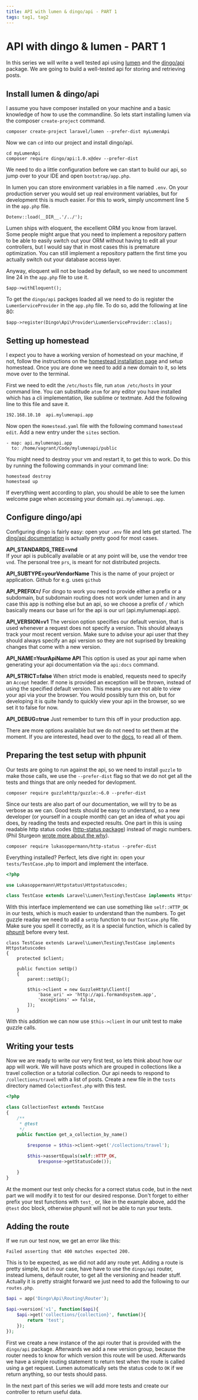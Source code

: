 ```yaml
---
title: API with lumen & dingo/api - PART 1
tags: tag1, tag2
---
```

# API with dingo & lumen - PART 1

In this series we will write a well tested api using [lumen](http://lumen.laravel.com/) and the [dingo/api](https://github.com/dingo/api) package. We are going to build a well-tested api for storing and retrieving posts.

## Install lumen & dingo/api

I assume you have composer installed on your machine and a basic knowledge of how to use the commandline.
So lets start installing lumen via the composer `create-project` command.
```
composer create-project laravel/lumen --prefer-dist myLumenApi
```

Now we can `cd` into our project and install dingo/api.
```
cd myLumenApi
composer require dingo/api:1.0.x@dev --prefer-dist
```

We need to do a little configuration before we can start to build our api, so jump over to your IDE and open `bootstrap/app.php`.

In lumen you can store environment variables in a file named `.env`. On your production server you would set up real environment variables, but for development this is much easier. For this to work, simply uncomment line 5 in the `app.php` file.

```
Dotenv::load(__DIR__.'/../');
```

Lumen ships with eloquent, the excellemt ORM you know from laravel. Some people might argue that you need to implement a repository pattern to be able to easily switch out your ORM without having to edit all your controllers, but I would say that in most cases this is premature optimization. You can still implement a repository pattern the first time you actually switch out your database access layer.

Anyway, eloquent will not be loaded by default, so we need to uncomment line 24 in the `app.php` file to use it.
```
$app->withEloquent();
```

To get the `dingo/api` packges loaded all we need to do is register the `LumenServiceProvider` in the `app.php` file. To do so, add the following  at line 80:

```
$app->register(Dingo\Api\Provider\LumenServiceProvider::class);
```

## Setting up homestead
I expect you to have a working version of homestead on your machine, if not, follow the instructions on the [homestead installation page](http://laravel.com/docs/master/homestead) and setup homestead. Once you are done we need to add a new domain to it, so lets move over to the terminal.

First we need to edit the `/etc/hosts` file, run `atom /etc/hosts` in your command line. You can substitude `atom` for any editor you have installed which has a cli implementation, like sublime or textmate. Add the following line to this file and save it.

```
192.168.10.10  api.mylumenapi.app
```

Now open the `Homestead.yaml` file with the following command `homestead edit`. Add a new entry under the `sites` section.

```
- map: api.mylumenapi.app
  to: /home/vagrant/Code/mylumenapi/public
```

You might need to destroy your vm and restart it, to get this to work. Do this by running the following commands in your command line:
```
homestead destroy
homestead up
```

If everything went according to plan, you should be able to see the lumen welcome page when accessing your domain `api.mylumenapi.app`.

## Configure dingo/api

Configuring dingo is fairly easy: open your `.env` file and lets get started. The [ding/api documentation](https://github.com/dingo/api/wiki/Configuration) is actually pretty good for most cases.


**API_STANDARDS_TREE=vnd**   
If your api is publically available or at any point will be, use the vendor tree `vnd`. The personal tree `prs`, is meant for not distributed projects.

**API_SUBTYPE=yourVendorName**
This is the name of your project or application. Github for e.g. uses `github`

**API_PREFIX=/**
For dingo to work you need to provide either a prefix or a subdomain, but subdomain routing does not work under lumen and in any case this app is nothing else but an api, so we choose a prefix of `/` which basically means our base url for the api is our url (api.mylumenapi.app).

**API_VERSION=v1**
The version option specifies our default version, that is used whenever a request does not specify a version. This should always track your most recent version. Make sure to advise your api user that they should always specify an api version so they are not suprised by breaking changes that come with a new version.

**API_NAME=YourApiName API**
This option is used as your api name when generating your api documentation via the `api:docs` command.

**API_STRICT=false**
When strict mode is enabled, requests need to specify an `Accept` header. If none is provided an exception will be thrown, instead of using the specified default version. This means you are not able to view your api via your the browser. You would possibly turn this on, but for developing it is quite handy to quickly view your api in the browser, so we set it to false for now.

**API_DEBUG=true**
Just remember to turn this off in your production app.

There are more options available but we do not need to set them at the moment. If you are interested, head over to the [docs](https://github.com/dingo/api/wiki/Configuration), to read all of them.

## Preparing the test setup with phpunit

Our tests are going to run against the api, so we need to install `guzzle` to make those calls, we use the `--prefer-dist` flag so that we do not get all the tests and things that are only needed for devlopment.

```
composer require guzzlehttp/guzzle:~6.0 --prefer-dist
```

Since our tests are also part of our documentation, we will try to be as verbose as we can. Good tests should be easy to understand, so a new developer (or yourself in a couple month) can get an idea of what you api does, by reading the tests and expected results. One part in this is using readable http status codes ([http-status package](https://github.com/lukasoppermann/http-status)) instead of magic numbers. (Phil Sturgeon [wrote more about the why](https://philsturgeon.uk/http/2015/08/16/avoid-hardcoding-http-status-codes/)).

```
composer require lukasoppermann/http-status --prefer-dist
```

Everything installed? Perfect, lets dive right in: open your `tests/TestCase.php` to import and implement the interface.

```php
<?php

use Lukasoppermann\Httpstatus\Httpstatuscodes;

class TestCase extends Laravel\Lumen\Testing\TestCase implements Httpstatuscodes{
```

With this interface implementend we can use something like `self::HTTP_OK` in our tests, which is much easier to understand than the numbers. To get guzzle readay we need to add a `setUp` function to our `TestCase.php` file. Make sure you spell it correctly, as it is a special function, which is called by [phpunit](https://phpunit.de/manual/current/en/fixtures.html) before every test.

```
class TestCase extends Laravel\Lumen\Testing\TestCase implements Httpstatuscodes
{
    protected $client;

    public function setUp()
    {
        parent::setUp();

        $this->client = new GuzzleHttp\Client([
            'base_uri' => 'http://api.formandsystem.app',
            'exceptions' => false,
        ]);
    }
```

With this addition we can now use `$this->client` in our unit test to make guzzle calls.

## Writing your tests

Now we are ready to write our very first test, so lets think about how our app will work. We will have posts which are grouped in collections like a travel collection or a tutorial collection. Our api needs to respond to `/collections/travel` with a list of posts. Create a new file in the `tests` directory named `ColectionTest.php` with this test.

```php
<?php

class CollectionTest extends TestCase
{
    /**
     * @test
     */
    public function get_a_collection_by_name()

        $response = $this->client->get('/collections/travel');

        $this->assertEquals(self::HTTP_OK,
            $response->getStatusCode());

    }
}
```

At the moment our test only checks for a correct status code, but in the next part we will modify it to test for our desired response. Don't forget to either prefix your test functions with `test_` or, like in the example above, add the `@test` doc block, otherwise phpunit will not be able to run your tests.

## Adding the route
If we run our test now, we get an error like this:

```shell
Failed asserting that 400 matches expected 200.
```

This is to be expected, as we did not add any route yet. Adding a route is pretty simple, but in our case, have have to use the `dingo/api` router, instead lumens, default router, to get all the versioning and header stuff. Actually it is pretty straight forward we just need to add the following to our `routes.php`.

```php
$api = app('Dingo\Api\Routing\Router');

$api->version('v1', function($api){
    $api->get('collections/{collection}', function(){
        return 'test';
    });
});
```

First we create a new instance of the api router that is provided with the `dingo/api` package. Afterwards we add a new version group, because the router needs to know for which version this route will be used. Afterwards we have a simple routing statement to return test when the route is called using a get request. Lumen automatically sets the status code to `OK` if we return anything, so our tests should pass.

In the next part of this series we will add more tests and create our controller to return useful data.

